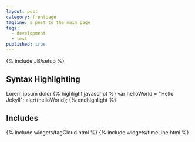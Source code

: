 ```yaml
---
layout: post
category: frontpage
tagline: a post to the main page
tags: 
  - development
  - test
published: true
---
```


{% include JB/setup %}

## Syntax Highlighting
Lorem ipsum dolor
{% highlight javascript %}
var helloWorld = "Hello Jekyll";
alert(helloWorld);
{% endhighlight %}

## Includes
{% include widgets/tagCloud.html %}
{% include widgets/timeLine.html %}